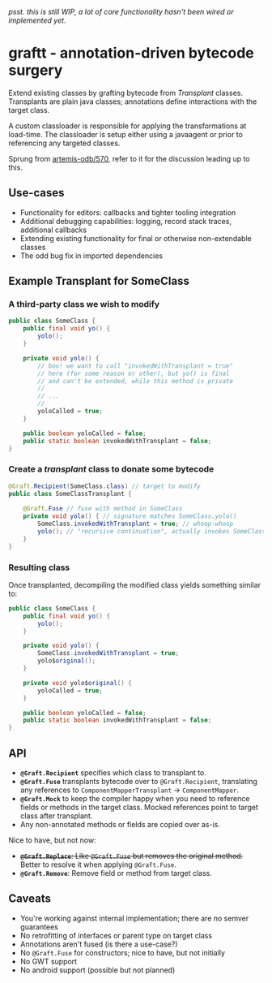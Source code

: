 _psst. this is still WIP, a lot of core functionality hasn't been wired or implemented yet._

# graftt - annotation-driven bytecode surgery 

Extend existing classes by grafting bytecode from *Transplant* classes. Transplants are
plain java classes; annotations define interactions with the target class.

A custom classloader is responsible for applying the transformations at load-time. The
classloader is setup either using a javaagent or prior to referencing any targeted classes.

Sprung from [artemis-odb/570](https://github.com/junkdog/artemis-odb/issues/570), refer to
it for the discussion leading up to this.


## Use-cases
- Functionality for editors: callbacks and tighter tooling integration
- Additional debugging capabilities: logging, record stack traces, additional callbacks
- Extending existing functionality for final or otherwise non-extendable classes
- The odd bug fix in imported dependencies


## Example Transplant for SomeClass

### A third-party class we wish to modify

```java
public class SomeClass {
    public final void yo() {
        yolo();
    }

    private void yolo() {
        // boo! we want to call "invokedWithTransplant = true"
        // here (for some reason or other), but yo() is final
        // and can't be extended, while this method is private
        //
        // ...
        //
        yoloCalled = true;
    }

    public boolean yoloCalled = false;
    public static boolean invokedWithTransplant = false;
}
```

### Create a _transplant_ class to donate some bytecode 

```java
@Graft.Recipient(SomeClass.class) // target to modify
public class SomeClassTransplant {
    
    @Graft.Fuse // fuse with method in SomeClass
    private void yolo() { // signature matches SomeClass.yolo()
        SomeClass.invokedWithTransplant = true; // whoop-whoop 
        yolo(); // "recursive continuation", actually invokes SomeClass::yolo  
    }
}
```

### Resulting class

Once transplanted, decompiling the modified class yields something similar to:

```java
public class SomeClass {
    public final void yo() {
        yolo();
    }

    private void yolo() {
        SomeClass.invokedWithTransplant = true;
        yolo$original();
    }

    private void yolo$original() {
        yoloCalled = true;
    }

    public boolean yoloCalled = false;
    public static boolean invokedWithTransplant = false;
}
```

## API 

- **`@Graft.Recipient`** specifies which class to transplant to.
- **`@Graft.Fuse`** transplants bytecode over to `@Graft.Recipient`, translating any references to `ComponentMapperTransplant` -> `ComponentMapper`.
- **`@Graft.Mock`** to keep the compiler happy when you need to reference fields or methods in the target class. Mocked references point to target class after transplant.
- Any non-annotated methods or fields are copied over as-is.

Nice to have, but not now:
- ~~**`@Graft.Replace`**: Like `@Graft.Fuse` but removes the original method.~~ Better to resolve it when applying `@Graft.Fuse`.
- **`@Graft.Remove`**: Remove field or method from target class.

## Caveats
- You're working against internal implementation; there are no semver guarantees
- No retrofitting of interfaces or parent type on target class
- Annotations aren't fused (is there a use-case?)
- No `@Graft.Fuse` for constructors; nice to have, but not initially
- No GWT support
- No android support (possible but not planned)

